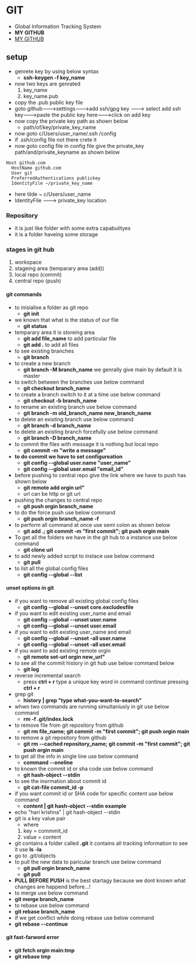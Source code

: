 # GIT
* Global Information Tracking System
* **MY GITHUB**
* [MY GITHUB](https://github.com/hariananthagiri)
## setup
* genrete key by using below syntax
    * **ssh-keygen -f key_name**
* now two keys are genrated
    1. key_name
    2. key_name.pub
* copy the .pub public key file
* goto github--->settings--->add ssh/gpg key ---> select add ssh key--->paste the public key here--->click on add key
* now copy the private key path as shown below
    * path/of/key/private_key_name
* now goto c/Users/user_name/.ssh /config
* if .ssh/config file not there crete it 
* now goto config file in config file give the private_key path/and/private_keyname as shown below
```git
Host github.com
  HostName github.com
  User git
  PreferredAuthentications publickey
  IdentityFile ~/private_key_name
```
* here tilde ~ c/Users/user_name
* IdentityFile ---> private_key location

### Repository
* it is just like folder with some extra capabulityes 
* it is a folder haveing some storage

### stages in git hub
1. workspace
2. stageing area (temparary area (add))
3. local repo (commit)
4. central repo (push)

#### git commands
* to inisialise a folder as git repo
    * **git init**
* we known that what is the status of our file
    * **git status**
* temparary area  it is storeing area
    * **git add file_name** to add particular file
    * **git add .** to add all files
*  to see existing branches
    * **git branch**   
* to create a new branch 
    * **git branch -M branch_name**  we genrally give main by default it is master
* to switch between the branches use below command
    * **git checkout branch_name**
* to create a branch switch to it at a time use below command
    * **git checkout -b branch_name**
* to rename an existing branch use below command
    * **git branch -m old_branch_name new_branch_name**
* to delete an existing branch use below command
    * **git branch -d branch_name**
* to delete an existing branch forcefully use below command
    * **git branch -D branch_name**
* to commit the files with message it is nothing but local repo
    * **git commit -m "write a message"**
* **to do commit we have to set configureation**
    * **git config --global user.name "user_name"**
    * **git config --global user.email "email_id"**
* before pushing to central repo give the link where we have to push has shown below
    * **git remote add orgin url"**
    * url can be http or git url
* pushing the changes to central repo
    * **git push orgin branch_name**
* to do the force push use below command
    * **git push orgin branch_name -f**
* to perform all command at once use semi colon as shown below
    * **git add .; git commit -m "first commit"; git push orgin main**
* To get all the folders we have in the git hub to a instance use below command 
    * **git clone url**
* to add newly added script to instace use below command 
    * **git pull**
* to list all the global config files
    * **git config --global --list**
#### unset options in git
* if you want to remove all existing global config files
    * **git config --global  --unset core.excludesfile**
* if you want to edit existing user_name and email
    * **git config --global --unset user.name**
    * **git config --global --unset user.email**
* if you want to edit existing user_name and email
    * **git config --global --unset -all user.name**
    * **git config --global --unset -all user.email**
* if you want to add existing remote orgin
    * **git remote set-url orgin new_url"**
* to see all the commit history in git hub use below command below
    * **git log**
* reverse incremental search
    * press **ctrl + r** type a unique key word in command continue pressing **ctrl + r** 
* grep git
    * **history | grep "type what-you-want-to-search"**
* whwn two commands are running simultaniusly in git  use below command
    *  **rm -f .git/index.lock**
* to remove file from git repository from github
    * **git rm file_name; git commit -m "first commit"; git push orgin main**
* to remove a git repository from github
    * **git rm --cached repository_name; git commit -m "first commit"; git push orgin main**
* to get all the info in single line use below command
    * **command --oneline**
* to known the commit id or sha code use below command 
    * **git hash-object --stdin**
* to see the inormation about commit id
    * **git cat-file commit_id -p**
* if you want commit id or SHA code for specific content use below command
    * **content | git hash-object --stdin**
**example**
* echo "hari krishna" | git hash-object --stdin
* git is a key value pair
    * where
    1. key = commmit_id
    2. value = content
* git contains a folder called **.git** it contains all tracking information to see it use **ls -la**
* go to .git/objects
* to pull the new data to paricular branch use below command
    * **git pull orgin branch_name**
    * **git pull**
* **PULL BEFORE PUSH** is the best startagy because we dont known what changes are happend before...!
* to merge use below command
* **git merge branch_name**
* to rebase use below command
* **git rebase branch_name**
* if we get conflict while doing rebase use below command
* **git rebase --continue**
#### git fast-farword error
* **git fetch orgin main:tmp**
* **git rebase tmp**
